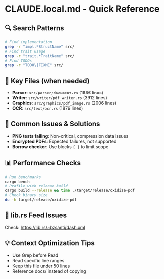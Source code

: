 # CLAUDE.local.md - Quick Reference

## 🔍 Search Patterns
```bash
# Find implementation
grep -r "impl.*StructName" src/
# Find trait usage  
grep -r "trait.*TraitName" src/
# Find TODOs
grep -r "TODO\|FIXME" src/
```

## 📁 Key Files (when needed)
- **Parser**: `src/parser/document.rs` (1886 lines)
- **Writer**: `src/writer/pdf_writer.rs` (3912 lines) 
- **Graphics**: `src/graphics/pdf_image.rs` (2006 lines)
- **OCR**: `src/text/ocr.rs` (1879 lines)

## 🐛 Common Issues & Solutions
- **PNG tests failing**: Non-critical, compression data issues
- **Encrypted PDFs**: Expected failures, not supported
- **Borrow checker**: Use blocks `{ }` to limit scope

## 📊 Performance Checks
```bash
# Run benchmarks
cargo bench
# Profile with release build
cargo build --release && time ./target/release/oxidize-pdf
# Check binary size
du -h target/release/oxidize-pdf
```

## 🔗 lib.rs Feed Issues
Check: https://lib.rs/~bzsanti/dash.xml

## 💡 Context Optimization Tips
- Use Grep before Read
- Read specific line ranges
- Keep this file under 50 lines
- Reference docs/ instead of copying
